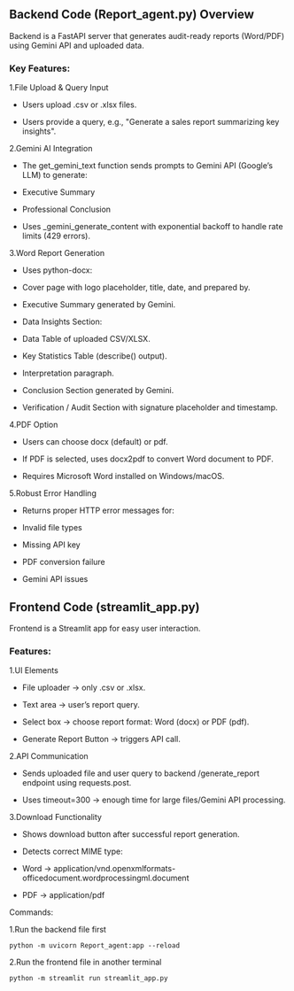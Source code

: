 ## Backend Code (Report_agent.py) Overview

Backend is a FastAPI server that generates audit-ready reports (Word/PDF) using Gemini API and uploaded data.

### Key Features:

1.File Upload & Query Input

- Users upload .csv or .xlsx files.

- Users provide a query, e.g., "Generate a sales report summarizing key insights".

2.Gemini AI Integration

- The get_gemini_text function sends prompts to Gemini API (Google’s LLM) to generate:

 - Executive Summary

 - Professional Conclusion

- Uses _gemini_generate_content with exponential backoff to handle rate limits (429 errors).

3.Word Report Generation

- Uses python-docx:

 - Cover page with logo placeholder, title, date, and prepared by.

 - Executive Summary generated by Gemini.

 - Data Insights Section:

  - Data Table of uploaded CSV/XLSX.

  - Key Statistics Table (describe() output).

  - Interpretation paragraph.

 - Conclusion Section generated by Gemini.

 - Verification / Audit Section with signature placeholder and timestamp.

4.PDF Option

- Users can choose docx (default) or pdf.

- If PDF is selected, uses docx2pdf to convert Word document to PDF.

- Requires Microsoft Word installed on Windows/macOS.

5.Robust Error Handling

- Returns proper HTTP error messages for:

 - Invalid file types

 - Missing API key

 - PDF conversion failure

 - Gemini API issues

## Frontend Code (streamlit_app.py)

Frontend is a Streamlit app for easy user interaction.

### Features:

1.UI Elements

 - File uploader → only .csv or .xlsx.

 - Text area → user’s report query.

 - Select box → choose report format: Word (docx) or PDF (pdf).

 - Generate Report Button → triggers API call.

2.API Communication

 - Sends uploaded file and user query to backend /generate_report endpoint using requests.post.

 - Uses timeout=300 → enough time for large files/Gemini API processing.

3.Download Functionality

- Shows download button after successful report generation.

- Detects correct MIME type:

 - Word → application/vnd.openxmlformats-officedocument.wordprocessingml.document

 - PDF → application/pdf

Commands:

1.Run the backend file first 

` python -m uvicorn Report_agent:app --reload `

2.Run the frontend file in another terminal 

` python -m streamlit run streamlit_app.py `
